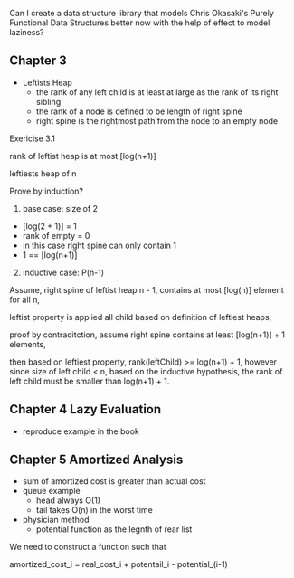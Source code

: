 Can I create a data structure library that models Chris Okasaki's Purely Functional Data Structures better now with the help of effect to model laziness?  

## Chapter 3
- Leftists Heap
  - the rank of any left child is at least at large as the rank of its right sibling
  - the rank of a node is defined to be length of right spine
  - right spine is the rightmost path from the node to an empty node

Exericise 3.1

rank of leftist heap is at most [log(n+1)]

leftiests heap of n

Prove by induction?

1. base case: size of 2
- [log(2 + 1)] = 1
- rank of empty = 0
- in this case right spine can only contain 1
- 1 == [log(n+1)]

2. inductive case: P(n-1)

Assume, right spine of leftist heap n - 1, contains at most [log(n)] element for all n,

leftist property is applied all child based on definition  of leftiest heaps,

proof by contraditction,
assume right spine contains at least [log(n+1)] + 1 elements,

then based on leftiest property, rank(leftChild) >= log(n+1) + 1, however since size of left child < n, based on the inductive hypothesis, the rank of left child must be smaller than log(n+1) + 1.

## Chapter 4 Lazy Evaluation

- reproduce example in the book

## Chapter 5 Amortized Analysis

- sum of amortized cost is greater than actual cost
- queue example
  - head always O(1)
  - tail takes O(n) in the worst time
- physician method
  - potential function as the legnth of rear list

We need to construct a function such that

amortized_cost_i = real_cost_i + potentail_i - potential_(i-1)

